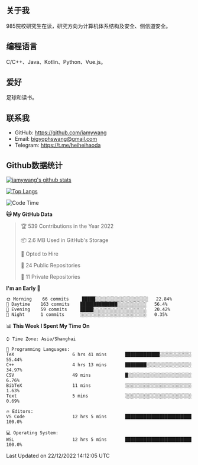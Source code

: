 ## 关于我

985院校研究生在读，研究方向为计算机体系结构及安全、侧信道安全。

## 编程语言

C/C++、Java、Kotlin、Python、Vue.js。

## 爱好

足球和读书。

## 联系我

- GitHub: https://github.com/iamywang
- Email: bigyophswang@gmail.com
- Telegram: https://t.me/heiheihaoda

## Github数据统计

[![iamywang's github stats](https://github-readme-stats.vercel.app/api?username=iamywang&count_private=true&show_icons=true)]()

[![Top Langs](https://github-readme-stats.vercel.app/api/top-langs/?username=iamywang&layout=compact)]()

<!--START_SECTION:waka-->
![Code Time](http://img.shields.io/badge/Code%20Time-643%20hrs%2054%20mins-blue)

**🐱 My GitHub Data** 

> 🏆 539 Contributions in the Year 2022
 > 
> 📦 2.6 MB Used in GitHub's Storage 
 > 
> 💼 Opted to Hire
 > 
> 📜 24 Public Repositories 
 > 
> 🔑 11 Private Repositories  
 > 
**I'm an Early 🐤** 

```text
🌞 Morning    66 commits     █████░░░░░░░░░░░░░░░░░░░░   22.84% 
🌆 Daytime    163 commits    ██████████████░░░░░░░░░░░   56.4% 
🌃 Evening    59 commits     █████░░░░░░░░░░░░░░░░░░░░   20.42% 
🌙 Night      1 commits      ░░░░░░░░░░░░░░░░░░░░░░░░░   0.35%

```


📊 **This Week I Spent My Time On** 

```text
⌚︎ Time Zone: Asia/Shanghai

💬 Programming Languages: 
TeX                      6 hrs 41 mins       █████████████░░░░░░░░░░░░   55.44% 
C++                      4 hrs 13 mins       ████████░░░░░░░░░░░░░░░░░   34.97% 
CSV                      49 mins             █░░░░░░░░░░░░░░░░░░░░░░░░   6.76% 
BibTeX                   11 mins             ░░░░░░░░░░░░░░░░░░░░░░░░░   1.63% 
Text                     5 mins              ░░░░░░░░░░░░░░░░░░░░░░░░░   0.69%

🔥 Editors: 
VS Code                  12 hrs 5 mins       █████████████████████████   100.0%

💻 Operating System: 
WSL                      12 hrs 5 mins       █████████████████████████   100.0%

```


 Last Updated on 22/12/2022 14:12:05 UTC
<!--END_SECTION:waka-->
